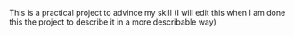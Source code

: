 This is a practical project to advince my skill (I will edit this when I am done this the project to describe it in a more describable way)
